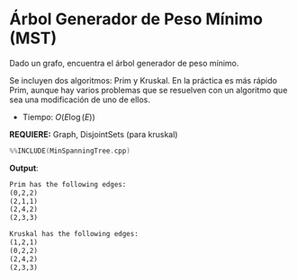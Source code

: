 # Árbol Generador de Peso Mínimo (MST)

Dado un grafo, encuentra el árbol generador de peso mínimo.

Se incluyen dos algoritmos: Prim y Kruskal. En la práctica es más rápido Prim, aunque hay varios problemas que se resuelven con un algoritmo que sea una modificación de uno de ellos.

- Tiempo: $O(E\log(E))$

**REQUIERE:** Graph, DisjointSets (para kruskal)


```c++
%%INCLUDE(MinSpanningTree.cpp)
```


**Output**:

```txt
Prim has the following edges:
(0,2,2)
(2,1,1)
(2,4,2)
(2,3,3)

Kruskal has the following edges:
(1,2,1)
(0,2,2)
(2,4,2)
(2,3,3)
```

